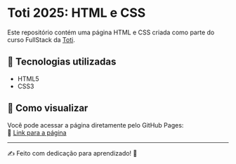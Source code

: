 # Toti 2025: HTML e CSS

Este repositório contém uma página HTML e CSS criada como parte do curso FullStack da [Toti](https://totidiversidade.com.br/).

## 🚀 Tecnologias utilizadas

- HTML5
- CSS3

## 📂 Como visualizar

Você pode acessar a página diretamente pelo GitHub Pages:  
🔗 [Link para a página](https://vat-ua.github.io/Toti-2025/)

---

✍️ Feito com dedicação para aprendizado! 🚀

